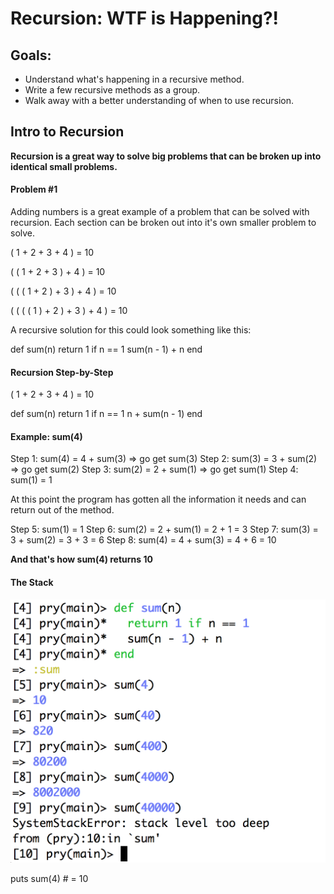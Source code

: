 # Recursion: WTF is Happening?!

## Goals:
* Understand what's happening in a recursive method.
* Write a few recursive methods as a group.
* Walk away with a better understanding of when to use recursion.

## Intro to Recursion

**Recursion is a great way to solve big problems that can be broken up into identical small problems.**

#### Problem #1 

Adding numbers is a great example of a problem that can be solved with recursion. Each section can be broken out into it's own smaller problem to solve.

( 1 + 2 + 3 + 4 ) = 10

( ( 1 + 2 + 3 ) + 4 ) = 10

( ( ( 1 + 2 ) + 3 ) + 4 ) = 10

( ( ( ( 1 ) + 2 ) + 3 ) + 4 ) = 10

A recursive solution for this could look something like this:

def sum(n)
  return 1 if n == 1 
  sum(n - 1) + n
end

#### Recursion Step-by-Step

( 1 + 2 + 3 + 4 ) = 10

def sum(n)
  return 1 if n == 1
  n + sum(n - 1)
end

#### Example: sum(4)

Step 1: sum(4) = 4 + sum(3) => go get sum(3)
Step 2: sum(3) = 3 + sum(2) => go get sum(2)
Step 3: sum(2) = 2 + sum(1) => go get sum(1)
Step 4: sum(1) = 1

At this point the program has gotten all the information it needs and can return out of the method.

Step 5: sum(1) = 1
Step 6: sum(2) = 2 + sum(1) = 2 + 1 = 3
Step 7: sum(3) = 3 + sum(2) = 3 + 3 = 6
Step 8: sum(4) = 4 + sum(3) = 4 + 6 = 10

**And that's how sum(4) returns 10**

#### The Stack

![The Stack](https://github.com/emilydowdle/recursion-denver-rb/blob/master/stack_level_too_deep.png)


















puts sum(4) # = 10






